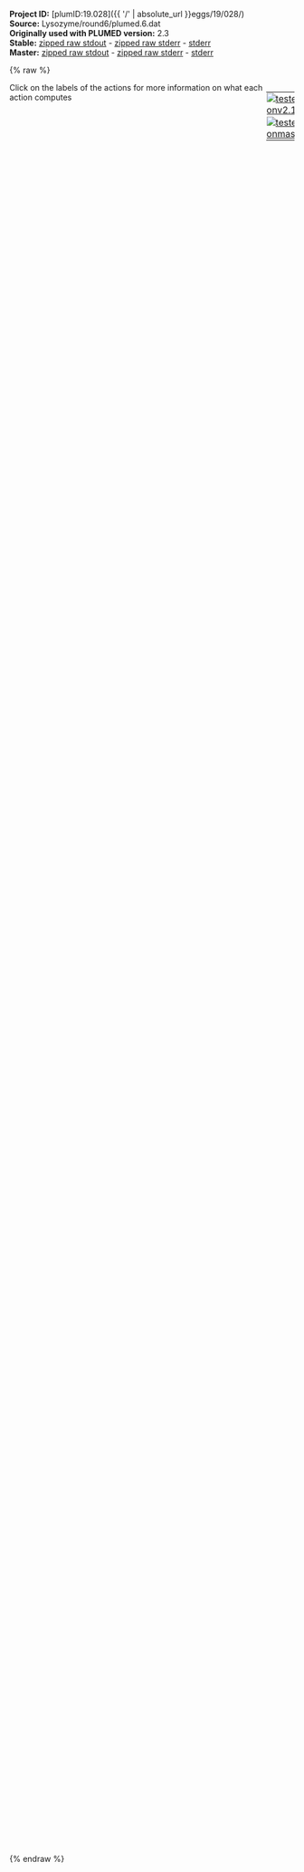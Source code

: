 **Project ID:** [plumID:19.028]({{ '/' | absolute_url }}eggs/19/028/)  
**Source:** Lysozyme/round6/plumed.6.dat  
**Originally used with PLUMED version:** 2.3  
**Stable:** [zipped raw stdout](plumed.6.dat.plumed.stdout.txt.zip) - [zipped raw stderr](plumed.6.dat.plumed.stderr.txt.zip) - [stderr](plumed.6.dat.plumed.stderr)  
**Master:** [zipped raw stdout](plumed.6.dat.plumed_master.stdout.txt.zip) - [zipped raw stderr](plumed.6.dat.plumed_master.stderr.txt.zip) - [stderr](plumed.6.dat.plumed_master.stderr)  

{% raw %}
<div style="width: 100%; float:left">
<div style="width: 90%; float:left" id="value_details_data/Lysozyme/round6/plumed.6.dat"> Click on the labels of the actions for more information on what each action computes </div>
<div style="width: 10%; float:left"><table><tr><td style="padding:1px"><a href="plumed.6.dat.plumed.stderr"><img src="https://img.shields.io/badge/v2.10-passing-green.svg" alt="tested onv2.10" /></a></td></tr><tr><td style="padding:1px"><a href="plumed.6.dat.plumed_master.stderr"><img src="https://img.shields.io/badge/master-passing-green.svg" alt="tested onmaster" /></a></td></tr></table></div></div>
<pre style="width=97%;">
<span class="plumedtooltip" style="color:green">WHOLEMOLECULES<span class="right">This action is used to rebuild molecules that can become split by the periodic boundary conditions. <a href="https://www.plumed.org/doc-master/user-doc/html/_w_h_o_l_e_m_o_l_e_c_u_l_e_s.html" style="color:green">More details</a><i></i></span></span> <span class="plumedtooltip">ENTITY0<span class="right">the atoms that make up a molecule that you wish to align<i></i></span></span>=1-2881


<span style="display:none;" id="data/Lysozyme/round6/plumed.6.dat">The WHOLEMOLECULES action with label <b></b> calculates something</span><b name="data/Lysozyme/round6/plumed.6.datlig" onclick='showPath("data/Lysozyme/round6/plumed.6.dat","data/Lysozyme/round6/plumed.6.datlig","data/Lysozyme/round6/plumed.6.datlig","violet")'>lig</b><span style="display:none;" id="data/Lysozyme/round6/plumed.6.datlig">The COM action with label <b>lig</b> calculates the following quantities:<table  align="center" frame="void" width="95%" cellpadding="5%"><tr><td width="5%"><b> Quantity </b>  </td><td width="5%"><b> Type </b>  </td><td><b> Description </b> </td></tr><tr><td width="5%">lig</td><td width="5%"><font color="violet">atoms</font></td><td>virtual atom calculated by COM action</td></tr></table></span>: <span class="plumedtooltip" style="color:green">COM<span class="right">Calculate the center of mass for a group of atoms. <a href="https://www.plumed.org/doc-master/user-doc/html/_c_o_m.html" style="color:green">More details</a><i></i></span></span> <span class="plumedtooltip">ATOMS<span class="right">the list of atoms which are involved the virtual atom's definition<i></i></span></span>=2870,2872,2874


<b name="data/Lysozyme/round6/plumed.6.datd1" onclick='showPath("data/Lysozyme/round6/plumed.6.dat","data/Lysozyme/round6/plumed.6.datd1","data/Lysozyme/round6/plumed.6.datd1","black")'>d1</b><span style="display:none;" id="data/Lysozyme/round6/plumed.6.datd1">The DISTANCE action with label <b>d1</b> calculates the following quantities:<table  align="center" frame="void" width="95%" cellpadding="5%"><tr><td width="5%"><b> Quantity </b>  </td><td width="5%"><b> Type </b>  </td><td><b> Description </b> </td></tr><tr><td width="5%">d1</td><td width="5%"><font color="black">scalar</font></td><td>the DISTANCE between this pair of atoms</td></tr></table></span>: <span class="plumedtooltip" style="color:green">DISTANCE<span class="right">Calculate the distance between a pair of atoms. <a href="https://www.plumed.org/doc-master/user-doc/html/_d_i_s_t_a_n_c_e.html" style="color:green">More details</a><i></i></span></span> <span class="plumedtooltip">ATOMS<span class="right">the pair of atom that we are calculating the distance between<i></i></span></span>=<b name="data/Lysozyme/round6/plumed.6.datlig">lig</b>,1533
<b name="data/Lysozyme/round6/plumed.6.datd2" onclick='showPath("data/Lysozyme/round6/plumed.6.dat","data/Lysozyme/round6/plumed.6.datd2","data/Lysozyme/round6/plumed.6.datd2","black")'>d2</b><span style="display:none;" id="data/Lysozyme/round6/plumed.6.datd2">The DISTANCE action with label <b>d2</b> calculates the following quantities:<table  align="center" frame="void" width="95%" cellpadding="5%"><tr><td width="5%"><b> Quantity </b>  </td><td width="5%"><b> Type </b>  </td><td><b> Description </b> </td></tr><tr><td width="5%">d2</td><td width="5%"><font color="black">scalar</font></td><td>the DISTANCE between this pair of atoms</td></tr></table></span>: <span class="plumedtooltip" style="color:green">DISTANCE<span class="right">Calculate the distance between a pair of atoms. <a href="https://www.plumed.org/doc-master/user-doc/html/_d_i_s_t_a_n_c_e.html" style="color:green">More details</a><i></i></span></span> <span class="plumedtooltip">ATOMS<span class="right">the pair of atom that we are calculating the distance between<i></i></span></span>=<b name="data/Lysozyme/round6/plumed.6.datlig">lig</b>,1716
<b name="data/Lysozyme/round6/plumed.6.datd3" onclick='showPath("data/Lysozyme/round6/plumed.6.dat","data/Lysozyme/round6/plumed.6.datd3","data/Lysozyme/round6/plumed.6.datd3","black")'>d3</b><span style="display:none;" id="data/Lysozyme/round6/plumed.6.datd3">The DISTANCE action with label <b>d3</b> calculates the following quantities:<table  align="center" frame="void" width="95%" cellpadding="5%"><tr><td width="5%"><b> Quantity </b>  </td><td width="5%"><b> Type </b>  </td><td><b> Description </b> </td></tr><tr><td width="5%">d3</td><td width="5%"><font color="black">scalar</font></td><td>the DISTANCE between this pair of atoms</td></tr></table></span>: <span class="plumedtooltip" style="color:green">DISTANCE<span class="right">Calculate the distance between a pair of atoms. <a href="https://www.plumed.org/doc-master/user-doc/html/_d_i_s_t_a_n_c_e.html" style="color:green">More details</a><i></i></span></span> <span class="plumedtooltip">ATOMS<span class="right">the pair of atom that we are calculating the distance between<i></i></span></span>=<b name="data/Lysozyme/round6/plumed.6.datlig">lig</b>,2285
<b name="data/Lysozyme/round6/plumed.6.datd4" onclick='showPath("data/Lysozyme/round6/plumed.6.dat","data/Lysozyme/round6/plumed.6.datd4","data/Lysozyme/round6/plumed.6.datd4","black")'>d4</b><span style="display:none;" id="data/Lysozyme/round6/plumed.6.datd4">The DISTANCE action with label <b>d4</b> calculates the following quantities:<table  align="center" frame="void" width="95%" cellpadding="5%"><tr><td width="5%"><b> Quantity </b>  </td><td width="5%"><b> Type </b>  </td><td><b> Description </b> </td></tr><tr><td width="5%">d4</td><td width="5%"><font color="black">scalar</font></td><td>the DISTANCE between this pair of atoms</td></tr></table></span>: <span class="plumedtooltip" style="color:green">DISTANCE<span class="right">Calculate the distance between a pair of atoms. <a href="https://www.plumed.org/doc-master/user-doc/html/_d_i_s_t_a_n_c_e.html" style="color:green">More details</a><i></i></span></span> <span class="plumedtooltip">ATOMS<span class="right">the pair of atom that we are calculating the distance between<i></i></span></span>=<b name="data/Lysozyme/round6/plumed.6.datlig">lig</b>,2005
<b name="data/Lysozyme/round6/plumed.6.datd5" onclick='showPath("data/Lysozyme/round6/plumed.6.dat","data/Lysozyme/round6/plumed.6.datd5","data/Lysozyme/round6/plumed.6.datd5","black")'>d5</b><span style="display:none;" id="data/Lysozyme/round6/plumed.6.datd5">The DISTANCE action with label <b>d5</b> calculates the following quantities:<table  align="center" frame="void" width="95%" cellpadding="5%"><tr><td width="5%"><b> Quantity </b>  </td><td width="5%"><b> Type </b>  </td><td><b> Description </b> </td></tr><tr><td width="5%">d5</td><td width="5%"><font color="black">scalar</font></td><td>the DISTANCE between this pair of atoms</td></tr></table></span>: <span class="plumedtooltip" style="color:green">DISTANCE<span class="right">Calculate the distance between a pair of atoms. <a href="https://www.plumed.org/doc-master/user-doc/html/_d_i_s_t_a_n_c_e.html" style="color:green">More details</a><i></i></span></span> <span class="plumedtooltip">ATOMS<span class="right">the pair of atom that we are calculating the distance between<i></i></span></span>=<b name="data/Lysozyme/round6/plumed.6.datlig">lig</b>,1905
<b name="data/Lysozyme/round6/plumed.6.datd6" onclick='showPath("data/Lysozyme/round6/plumed.6.dat","data/Lysozyme/round6/plumed.6.datd6","data/Lysozyme/round6/plumed.6.datd6","black")'>d6</b><span style="display:none;" id="data/Lysozyme/round6/plumed.6.datd6">The DISTANCE action with label <b>d6</b> calculates the following quantities:<table  align="center" frame="void" width="95%" cellpadding="5%"><tr><td width="5%"><b> Quantity </b>  </td><td width="5%"><b> Type </b>  </td><td><b> Description </b> </td></tr><tr><td width="5%">d6</td><td width="5%"><font color="black">scalar</font></td><td>the DISTANCE between this pair of atoms</td></tr></table></span>: <span class="plumedtooltip" style="color:green">DISTANCE<span class="right">Calculate the distance between a pair of atoms. <a href="https://www.plumed.org/doc-master/user-doc/html/_d_i_s_t_a_n_c_e.html" style="color:green">More details</a><i></i></span></span> <span class="plumedtooltip">ATOMS<span class="right">the pair of atom that we are calculating the distance between<i></i></span></span>=<b name="data/Lysozyme/round6/plumed.6.datlig">lig</b>,2239 
<b name="data/Lysozyme/round6/plumed.6.datd7" onclick='showPath("data/Lysozyme/round6/plumed.6.dat","data/Lysozyme/round6/plumed.6.datd7","data/Lysozyme/round6/plumed.6.datd7","black")'>d7</b><span style="display:none;" id="data/Lysozyme/round6/plumed.6.datd7">The DISTANCE action with label <b>d7</b> calculates the following quantities:<table  align="center" frame="void" width="95%" cellpadding="5%"><tr><td width="5%"><b> Quantity </b>  </td><td width="5%"><b> Type </b>  </td><td><b> Description </b> </td></tr><tr><td width="5%">d7</td><td width="5%"><font color="black">scalar</font></td><td>the DISTANCE between this pair of atoms</td></tr></table></span>: <span class="plumedtooltip" style="color:green">DISTANCE<span class="right">Calculate the distance between a pair of atoms. <a href="https://www.plumed.org/doc-master/user-doc/html/_d_i_s_t_a_n_c_e.html" style="color:green">More details</a><i></i></span></span> <span class="plumedtooltip">ATOMS<span class="right">the pair of atom that we are calculating the distance between<i></i></span></span>=<b name="data/Lysozyme/round6/plumed.6.datlig">lig</b>,2424
<b name="data/Lysozyme/round6/plumed.6.datd8" onclick='showPath("data/Lysozyme/round6/plumed.6.dat","data/Lysozyme/round6/plumed.6.datd8","data/Lysozyme/round6/plumed.6.datd8","black")'>d8</b><span style="display:none;" id="data/Lysozyme/round6/plumed.6.datd8">The DISTANCE action with label <b>d8</b> calculates the following quantities:<table  align="center" frame="void" width="95%" cellpadding="5%"><tr><td width="5%"><b> Quantity </b>  </td><td width="5%"><b> Type </b>  </td><td><b> Description </b> </td></tr><tr><td width="5%">d8</td><td width="5%"><font color="black">scalar</font></td><td>the DISTANCE between this pair of atoms</td></tr></table></span>: <span class="plumedtooltip" style="color:green">DISTANCE<span class="right">Calculate the distance between a pair of atoms. <a href="https://www.plumed.org/doc-master/user-doc/html/_d_i_s_t_a_n_c_e.html" style="color:green">More details</a><i></i></span></span> <span class="plumedtooltip">ATOMS<span class="right">the pair of atom that we are calculating the distance between<i></i></span></span>=<b name="data/Lysozyme/round6/plumed.6.datlig">lig</b>,2523

<b name="data/Lysozyme/round6/plumed.6.dathelix1" onclick='showPath("data/Lysozyme/round6/plumed.6.dat","data/Lysozyme/round6/plumed.6.dathelix1","data/Lysozyme/round6/plumed.6.dathelix1","violet")'>helix1</b><span style="display:none;" id="data/Lysozyme/round6/plumed.6.dathelix1">The COM action with label <b>helix1</b> calculates the following quantities:<table  align="center" frame="void" width="95%" cellpadding="5%"><tr><td width="5%"><b> Quantity </b>  </td><td width="5%"><b> Type </b>  </td><td><b> Description </b> </td></tr><tr><td width="5%">helix1</td><td width="5%"><font color="violet">atoms</font></td><td>virtual atom calculated by COM action</td></tr></table></span>: <span class="plumedtooltip" style="color:green">COM<span class="right">Calculate the center of mass for a group of atoms. <a href="https://www.plumed.org/doc-master/user-doc/html/_c_o_m.html" style="color:green">More details</a><i></i></span></span> <span class="plumedtooltip">ATOMS<span class="right">the list of atoms which are involved the virtual atom's definition<i></i></span></span>=1416,1428,1452,1475,1501,1513,1533,1554,1566
<b name="data/Lysozyme/round6/plumed.6.dathelix2" onclick='showPath("data/Lysozyme/round6/plumed.6.dat","data/Lysozyme/round6/plumed.6.dathelix2","data/Lysozyme/round6/plumed.6.dathelix2","violet")'>helix2</b><span style="display:none;" id="data/Lysozyme/round6/plumed.6.dathelix2">The COM action with label <b>helix2</b> calculates the following quantities:<table  align="center" frame="void" width="95%" cellpadding="5%"><tr><td width="5%"><b> Quantity </b>  </td><td width="5%"><b> Type </b>  </td><td><b> Description </b> </td></tr><tr><td width="5%">helix2</td><td width="5%"><font color="violet">atoms</font></td><td>virtual atom calculated by COM action</td></tr></table></span>: <span class="plumedtooltip" style="color:green">COM<span class="right">Calculate the center of mass for a group of atoms. <a href="https://www.plumed.org/doc-master/user-doc/html/_c_o_m.html" style="color:green">More details</a><i></i></span></span> <span class="plumedtooltip">ATOMS<span class="right">the list of atoms which are involved the virtual atom's definition<i></i></span></span>=1964,1980,1994,2005,2028,2052,2071,2094,2111
<b name="data/Lysozyme/round6/plumed.6.dathelix3" onclick='showPath("data/Lysozyme/round6/plumed.6.dat","data/Lysozyme/round6/plumed.6.dathelix3","data/Lysozyme/round6/plumed.6.dathelix3","violet")'>helix3</b><span style="display:none;" id="data/Lysozyme/round6/plumed.6.dathelix3">The COM action with label <b>helix3</b> calculates the following quantities:<table  align="center" frame="void" width="95%" cellpadding="5%"><tr><td width="5%"><b> Quantity </b>  </td><td width="5%"><b> Type </b>  </td><td><b> Description </b> </td></tr><tr><td width="5%">helix3</td><td width="5%"><font color="violet">atoms</font></td><td>virtual atom calculated by COM action</td></tr></table></span>: <span class="plumedtooltip" style="color:green">COM<span class="right">Calculate the center of mass for a group of atoms. <a href="https://www.plumed.org/doc-master/user-doc/html/_c_o_m.html" style="color:green">More details</a><i></i></span></span> <span class="plumedtooltip">ATOMS<span class="right">the list of atoms which are involved the virtual atom's definition<i></i></span></span>=2176,2200,2212,2227,2239,2251,2271,2285,2308
<b name="data/Lysozyme/round6/plumed.6.dathelix4" onclick='showPath("data/Lysozyme/round6/plumed.6.dat","data/Lysozyme/round6/plumed.6.dathelix4","data/Lysozyme/round6/plumed.6.dathelix4","violet")'>helix4</b><span style="display:none;" id="data/Lysozyme/round6/plumed.6.dathelix4">The COM action with label <b>helix4</b> calculates the following quantities:<table  align="center" frame="void" width="95%" cellpadding="5%"><tr><td width="5%"><b> Quantity </b>  </td><td width="5%"><b> Type </b>  </td><td><b> Description </b> </td></tr><tr><td width="5%">helix4</td><td width="5%"><font color="violet">atoms</font></td><td>virtual atom calculated by COM action</td></tr></table></span>: <span class="plumedtooltip" style="color:green">COM<span class="right">Calculate the center of mass for a group of atoms. <a href="https://www.plumed.org/doc-master/user-doc/html/_c_o_m.html" style="color:green">More details</a><i></i></span></span> <span class="plumedtooltip">ATOMS<span class="right">the list of atoms which are involved the virtual atom's definition<i></i></span></span>=2535,2559,2583,2603,2626,2642,2658,2678,2702

<b name="data/Lysozyme/round6/plumed.6.dathd12" onclick='showPath("data/Lysozyme/round6/plumed.6.dat","data/Lysozyme/round6/plumed.6.dathd12","data/Lysozyme/round6/plumed.6.dathd12","black")'>hd12</b><span style="display:none;" id="data/Lysozyme/round6/plumed.6.dathd12">The DISTANCE action with label <b>hd12</b> calculates the following quantities:<table  align="center" frame="void" width="95%" cellpadding="5%"><tr><td width="5%"><b> Quantity </b>  </td><td width="5%"><b> Type </b>  </td><td><b> Description </b> </td></tr><tr><td width="5%">hd12</td><td width="5%"><font color="black">scalar</font></td><td>the DISTANCE between this pair of atoms</td></tr></table></span>: <span class="plumedtooltip" style="color:green">DISTANCE<span class="right">Calculate the distance between a pair of atoms. <a href="https://www.plumed.org/doc-master/user-doc/html/_d_i_s_t_a_n_c_e.html" style="color:green">More details</a><i></i></span></span> <span class="plumedtooltip">ATOMS<span class="right">the pair of atom that we are calculating the distance between<i></i></span></span>=<b name="data/Lysozyme/round6/plumed.6.dathelix1">helix1</b>,<b name="data/Lysozyme/round6/plumed.6.dathelix2">helix2</b>
<b name="data/Lysozyme/round6/plumed.6.dathd23" onclick='showPath("data/Lysozyme/round6/plumed.6.dat","data/Lysozyme/round6/plumed.6.dathd23","data/Lysozyme/round6/plumed.6.dathd23","black")'>hd23</b><span style="display:none;" id="data/Lysozyme/round6/plumed.6.dathd23">The DISTANCE action with label <b>hd23</b> calculates the following quantities:<table  align="center" frame="void" width="95%" cellpadding="5%"><tr><td width="5%"><b> Quantity </b>  </td><td width="5%"><b> Type </b>  </td><td><b> Description </b> </td></tr><tr><td width="5%">hd23</td><td width="5%"><font color="black">scalar</font></td><td>the DISTANCE between this pair of atoms</td></tr></table></span>: <span class="plumedtooltip" style="color:green">DISTANCE<span class="right">Calculate the distance between a pair of atoms. <a href="https://www.plumed.org/doc-master/user-doc/html/_d_i_s_t_a_n_c_e.html" style="color:green">More details</a><i></i></span></span> <span class="plumedtooltip">ATOMS<span class="right">the pair of atom that we are calculating the distance between<i></i></span></span>=<b name="data/Lysozyme/round6/plumed.6.dathelix2">helix2</b>,<b name="data/Lysozyme/round6/plumed.6.dathelix3">helix3</b>
<b name="data/Lysozyme/round6/plumed.6.dathd34" onclick='showPath("data/Lysozyme/round6/plumed.6.dat","data/Lysozyme/round6/plumed.6.dathd34","data/Lysozyme/round6/plumed.6.dathd34","black")'>hd34</b><span style="display:none;" id="data/Lysozyme/round6/plumed.6.dathd34">The DISTANCE action with label <b>hd34</b> calculates the following quantities:<table  align="center" frame="void" width="95%" cellpadding="5%"><tr><td width="5%"><b> Quantity </b>  </td><td width="5%"><b> Type </b>  </td><td><b> Description </b> </td></tr><tr><td width="5%">hd34</td><td width="5%"><font color="black">scalar</font></td><td>the DISTANCE between this pair of atoms</td></tr></table></span>: <span class="plumedtooltip" style="color:green">DISTANCE<span class="right">Calculate the distance between a pair of atoms. <a href="https://www.plumed.org/doc-master/user-doc/html/_d_i_s_t_a_n_c_e.html" style="color:green">More details</a><i></i></span></span> <span class="plumedtooltip">ATOMS<span class="right">the pair of atom that we are calculating the distance between<i></i></span></span>=<b name="data/Lysozyme/round6/plumed.6.dathelix3">helix3</b>,<b name="data/Lysozyme/round6/plumed.6.dathelix4">helix4</b>


<span class="plumedtooltip" style="color:green">COMBINE<span class="right">Calculate a polynomial combination of a set of other variables. <a href="https://www.plumed.org/doc-master/user-doc/html/_c_o_m_b_i_n_e.html" style="color:green">More details</a><i></i></span></span> <span class="plumedtooltip">LABEL<span class="right">a label for the action so that its output can be referenced in the input to other actions<i></i></span></span>=<b name="data/Lysozyme/round6/plumed.6.datrc1" onclick='showPath("data/Lysozyme/round6/plumed.6.dat","data/Lysozyme/round6/plumed.6.datrc1","data/Lysozyme/round6/plumed.6.datrc1","black")'>rc1</b><span style="display:none;" id="data/Lysozyme/round6/plumed.6.datrc1">The COMBINE action with label <b>rc1</b> calculates the following quantities:<table  align="center" frame="void" width="95%" cellpadding="5%"><tr><td width="5%"><b> Quantity </b>  </td><td width="5%"><b> Type </b>  </td><td><b> Description </b> </td></tr><tr><td width="5%">rc1</td><td width="5%"><font color="black">scalar</font></td><td>a linear compbination</td></tr></table></span> <span class="plumedtooltip">ARG<span class="right">the values input to this function<i></i></span></span>=<b name="data/Lysozyme/round6/plumed.6.datd1">d1</b>,<b name="data/Lysozyme/round6/plumed.6.datd2">d2</b>,<b name="data/Lysozyme/round6/plumed.6.datd3">d3</b>,<b name="data/Lysozyme/round6/plumed.6.datd4">d4</b>,<b name="data/Lysozyme/round6/plumed.6.datd5">d5</b>,<b name="data/Lysozyme/round6/plumed.6.datd6">d6</b>,<b name="data/Lysozyme/round6/plumed.6.datd7">d7</b>,<b name="data/Lysozyme/round6/plumed.6.datd8">d8</b>,<b name="data/Lysozyme/round6/plumed.6.dathd12">hd12</b>,<b name="data/Lysozyme/round6/plumed.6.dathd23">hd23</b>,<b name="data/Lysozyme/round6/plumed.6.dathd34">hd34</b>  <span class="plumedtooltip">POWERS<span class="right"> the powers to which you are raising each of the arguments in your function<i></i></span></span>=1,1,1,1,1,1,1,1,1,1,1 <span class="plumedtooltip">COEFFICIENTS<span class="right"> the coefficients of the arguments in your function<i></i></span></span>=0.4686204815949362,0.2375984653635288,-0.4186066081478845,-0.1025349642952762,0.06886166808644445,-0.3973589813328618,0.33111506001836155,0.34762748490989076,-0.28125791699554625,-0.05821314855197135,-0.25016789371986126 <span class="plumedtooltip">PERIODIC<span class="right">if the output of your function is periodic then you should specify the periodicity of the function<i></i></span></span>=NO








<span id="data/Lysozyme/round6/plumed.6.datdefexternal1_short"><span class="plumedtooltip" style="color:green">EXTERNAL<span class="right">Calculate a restraint that is defined on a grid that is read during start up This action has <a class="toggler" href='javascript:;' onclick='toggleDisplay("data/Lysozyme/round6/plumed.6.datdefexternal1");'>hidden defaults</a>. <a href="https://www.plumed.org/doc-master/user-doc/html/_e_x_t_e_r_n_a_l.html">More details</a><i></i></span></span> <span class="plumedtooltip">ARG<span class="right">the labels of the scalars on which the bias will act<i></i></span></span>=<b name="data/Lysozyme/round6/plumed.6.datrc1">rc1</b> <span class="plumedtooltip">FILE<span class="right">the name of the file containing the external potential<i></i></span></span>=static_bias.6.txt <span class="plumedtooltip">LABEL<span class="right">a label for the action so that its output can be referenced in the input to other actions<i></i></span></span>=<b name="data/Lysozyme/round6/plumed.6.datexternal1" onclick='showPath("data/Lysozyme/round6/plumed.6.dat","data/Lysozyme/round6/plumed.6.datexternal1","data/Lysozyme/round6/plumed.6.datexternal1","black")'>external1</b><span style="display:none;" id="data/Lysozyme/round6/plumed.6.datexternal1">The EXTERNAL action with label <b>external1</b> calculates the following quantities:<table  align="center" frame="void" width="95%" cellpadding="5%"><tr><td width="5%"><b> Quantity </b>  </td><td width="5%"><b> Type </b>  </td><td><b> Description </b> </td></tr><tr><td width="5%">external1.bias</td><td width="5%"><font color="black">scalar</font></td><td>the instantaneous value of the bias potential</td></tr></table></span>
</span><span id="data/Lysozyme/round6/plumed.6.datdefexternal1_long" style="display:none;"><span class="plumedtooltip" style="color:green">EXTERNAL<span class="right">Calculate a restraint that is defined on a grid that is read during start up This action uses the <a class="toggler" href='javascript:;' onclick='toggleDisplay("data/Lysozyme/round6/plumed.6.datdefexternal1");'>defaults shown here</a>. <a href="https://www.plumed.org/doc-master/user-doc/html/_e_x_t_e_r_n_a_l.html">More details</a><i></i></span></span> <span class="plumedtooltip">ARG<span class="right">the labels of the scalars on which the bias will act<i></i></span></span>=<b name="data/Lysozyme/round6/plumed.6.datrc1">rc1</b> <span class="plumedtooltip">FILE<span class="right">the name of the file containing the external potential<i></i></span></span>=static_bias.6.txt <span class="plumedtooltip">LABEL<span class="right">a label for the action so that its output can be referenced in the input to other actions<i></i></span></span>=<b name="data/Lysozyme/round6/plumed.6.datexternal1" onclick='showPath("data/Lysozyme/round6/plumed.6.dat","data/Lysozyme/round6/plumed.6.datexternal1","data/Lysozyme/round6/plumed.6.datexternal1","black")'>external1</b>  <span class="plumedtooltip">SCALE<span class="right"> a factor that multiplies the external potential, useful to invert free energies<i></i></span></span>=1.0
</span><br/><br/><span class="plumedtooltip" style="color:green">PRINT<span class="right">Print quantities to a file. <a href="https://www.plumed.org/doc-master/user-doc/html/_p_r_i_n_t.html" style="color:green">More details</a><i></i></span></span> <span class="plumedtooltip">ARG<span class="right">the labels of the values that you would like to print to the file<i></i></span></span>=<b name="data/Lysozyme/round6/plumed.6.datd1">d1</b>,<b name="data/Lysozyme/round6/plumed.6.datd2">d2</b>,<b name="data/Lysozyme/round6/plumed.6.datd3">d3</b>,<b name="data/Lysozyme/round6/plumed.6.datd4">d4</b>,<b name="data/Lysozyme/round6/plumed.6.datd5">d5</b>,<b name="data/Lysozyme/round6/plumed.6.datd6">d6</b>,<b name="data/Lysozyme/round6/plumed.6.datd7">d7</b>,<b name="data/Lysozyme/round6/plumed.6.datd8">d8</b>,<b name="data/Lysozyme/round6/plumed.6.dathd12">hd12</b>,<b name="data/Lysozyme/round6/plumed.6.dathd23">hd23</b>,<b name="data/Lysozyme/round6/plumed.6.dathd34">hd34</b>,<b name="data/Lysozyme/round6/plumed.6.datrc1">rc1</b>,<b name="data/Lysozyme/round6/plumed.6.datexternal1">external1.bias</b> <span class="plumedtooltip">STRIDE<span class="right"> the frequency with which the quantities of interest should be output<i></i></span></span>=1 <span class="plumedtooltip">FILE<span class="right">the name of the file on which to output these quantities<i></i></span></span>=benzene_Lyso_T298_6
</pre>
{% endraw %}
